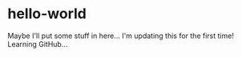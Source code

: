 # hello-world
Maybe I'll put some stuff in here...
I'm updating this for the first time!
Learning GitHub...
